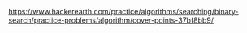 https://www.hackerearth.com/practice/algorithms/searching/binary-search/practice-problems/algorithm/cover-points-37bf8bb9/
